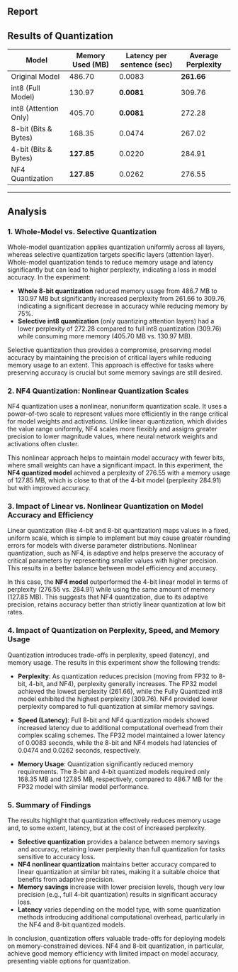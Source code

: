 Report
---

## Results of Quantization

| **Model**           | **Memory Used (MB)** | **Latency per sentence (sec)** |    **Average Perplexity** |
|-----------------|-------------|---------------|------------|
| Original Model        | 486.70      | 0.0083        | **261.66**     |
| int8 (Full Model)      | 130.97      | **0.0081**        | 309.76     |
| int8 (Attention Only)  | 405.70      | **0.0081**        | 272.28     |
| 8-bit  (Bits & Bytes)       | 168.35      | 0.0474        | 267.02     |
| 4-bit  (Bits & Bytes)           | **127.85**      | 0.0220        | 284.91     |
| NF4 Quantization           | **127.85**      | 0.0262        | 276.55     |


---

## Analysis


### 1. Whole-Model vs. Selective Quantization
Whole-model quantization applies quantization uniformly across all layers, whereas selective quantization targets specific layers (attention layer). Whole-model quantization tends to reduce memory usage and latency significantly but can lead to higher perplexity, indicating a loss in model accuracy. In the experiment:

- **Whole 8-bit quantization** reduced memory usage from 486.7 MB to 130.97 MB but significantly increased perplexity from 261.66 to 309.76, indicating a significant decrease in accuracy while reducing memory by 75%.
- **Selective int8 quantization** (only quantizing attention layers) had a lower perplexity of 272.28 compared to full int8 quantization (309.76) while consuming more memory (405.70 MB vs. 130.97 MB). 

Selective quantization thus provides a compromise, preserving model accuracy by maintaining the precision of critical layers while reducing memory usage to an extent. This approach is effective for tasks where preserving accuracy is crucial but some memory savings are still desired. 

### 2. NF4 Quantization: Nonlinear Quantization Scales
NF4 quantization uses a nonlinear, nonuniform quantization scale. It uses a power-of-two scale to represent values more efficiently in the range critical for model weights and activations. Unlike linear quantization, which divides the value range uniformly, NF4 scales more flexibly and assigns greater precision to lower magnitude values, where neural network weights and activations often cluster.

This nonlinear approach helps to maintain model accuracy with fewer bits, where small weights can have a significant impact. In this experiment, the **NF4 quantized model** achieved a perplexity of 276.55 with a memory usage of 127.85 MB, which is close to that of the 4-bit model (perplexity 284.91) but with improved accuracy.

### 3. Impact of Linear vs. Nonlinear Quantization on Model Accuracy and Efficiency
Linear quantization (like 4-bit and 8-bit quantization) maps values in a fixed, uniform scale, which is simple to implement but may cause greater rounding errors for models with diverse parameter distributions. Nonlinear quantization, such as NF4, is adaptive and helps preserve the accuracy of critical parameters by representing smaller values with higher precision. This results in a better balance between model efficiency and accuracy.

In this case, the **NF4 model** outperformed the 4-bit linear model in terms of perplexity (276.55 vs. 284.91) while using the same amount of memory (127.85 MB). This suggests that NF4 quantization, due to its adaptive precision, retains accuracy better than strictly linear quantization at low bit rates.

### 4. Impact of Quantization on Perplexity, Speed, and Memory Usage
Quantization introduces trade-offs in perplexity, speed (latency), and memory usage. The results in this experiment show the following trends:

- **Perplexity**: As quantization reduces precision (moving from FP32 to 8-bit, 4-bit, and NF4), perplexity generally increases. The FP32 model achieved the lowest perplexity (261.66), while the Fully Quantized int8 model exhibited the highest perplexity (309.76). NF4 provided lower perplexity compared to full quantization at similar memory savings.
  
- **Speed (Latency)**: Full 8-bit and NF4 quantization models showed increased latency due to additional computational overhead from their complex scaling schemes. The FP32 model maintained a lower latency of 0.0083 seconds, while the 8-bit and NF4 models had latencies of 0.0474 and 0.0262 seconds, respectively.

- **Memory Usage**: Quantization significantly reduced memory requirements. The 8-bit and 4-bit quantized models required only 168.35 MB and 127.85 MB, respectively, compared to 486.7 MB for the FP32 model with similar model performance. 

### 5. Summary of Findings
The results highlight that quantization effectively reduces memory usage and, to some extent, latency, but at the cost of increased perplexity. 

- **Selective quantization** provides a balance between memory savings and accuracy, retaining lower perplexity than full quantization for tasks sensitive to accuracy loss.
- **NF4 nonlinear quantization** maintains better accuracy compared to linear quantization at similar bit rates, making it a suitable choice that benefits from adaptive precision.
- **Memory savings** increase with lower precision levels, though very low precision (e.g., full 4-bit quantization) results in significant accuracy loss.
- **Latency** varies depending on the model type, with some quantization methods introducing additional computational overhead, particularly in the NF4 and 8-bit quantized models.

In conclusion, quantization offers valuable trade-offs for deploying models on memory-constrained devices. NF4 and 8-bit quantization, in particular, achieve good memory efficiency with limited impact on model accuracy, presenting viable options for quantization.
